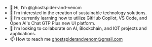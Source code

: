 - 👋 Hi, I’m @ghostspider-and-venom
- 👀 I’m interested in the creation of sustainable technology solutions.
- 🌱 I’m currently learning how  to utilize GitHub Copilot, VS Code, and Open AI's Chat GTP Plus new UI platform.
- 💞️ I’m looking to collaborate on AI, Blockchain, and IOT projects and applications.
- 📫 How to reach me ghostspiderandvenom@gmail.com

<!---
ghostspider-and-venom/ghostspider-and-venom is a ✨ special ✨ repository because its `README.md` (this file) appears on your GitHub profile.
You can click the Preview link to take a look at your changes.
--->
